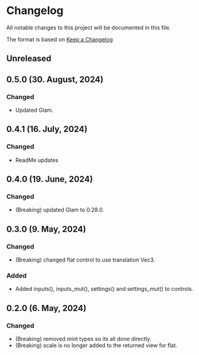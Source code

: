# Changelog

All notable changes to this project will be documented in this file.

The format is based on [Keep a Changelog](https://keepachangelog.com/en/1.0.0/)
## Unreleased

## 0.5.0 (30. August, 2024)
### Changed
- Updated Glam.

## 0.4.1 (16. July, 2024)
### Changed
- ReadMe updates

## 0.4.0 (19. June, 2024)
### Changed
- (Breaking) updated Glam to 0.28.0.

## 0.3.0 (9. May, 2024)
### Changed
- (Breaking) changed flat control to use translation Vec3.

### Added
- Added inputs(), inputs_mut(), settings() and settings_mut() to controls.

## 0.2.0 (6. May, 2024)
### Changed
- (Breaking)  removed mint types so its all done directly.
- (Breaking)  scale is no longer added to the returned view for flat.

